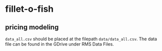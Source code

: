 # fillet-o-fish
pricing modeling
--
`data_all.csv` should be placed at the filepath `data/data_all.csv`. The data file can be found in the GDrive under RMS Data Files.
